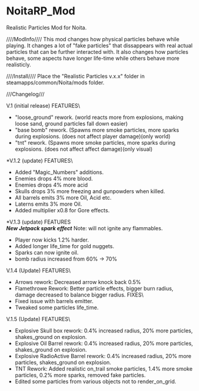 # NoitaRP_Mod
Realistic Particles Mod for Noita.



////ModInfo////
This mod changes how physical particles behave while playing.
It changes a lot of "fake particles" that dissappears with real actual particles that can be further interacted with.
It also changes how particles behave, some aspects have longer life-time while others behave more realisticly.




////Install////
Place the "Realistic Particles v.x.x" folder in steamapps/common/Noita/mods folder.











///Changelog///

V.1 (initial release)
FEATURES\
* "loose_ground" rework. (world reacts more from explosions, making loose sand, ground particles fall down easier)
* "base bomb" rework. (Spawns more smoke particles, more sparks during explosions. (does not affect player damage)(only world)
* "tnt" rework. (Spawns more smoke particles, more sparks during explosions. (does not affect affect damage)(only visual)


*V.1.2 (update)
FEATURES\
* Added "Magic_Numbers" additions.
* Enemies drops 4% more blood.
* Enemies drops 4% more acid
* Skulls drops 3% more freezing and gunpowders when killed.
* All barrels emits 3% more Oil, Acid etc.
* Laterns emits 3% more Oil.
* Added multiplier x0.8 for Gore effects.


*V.1.3 (update)
FEATURES\
***New Jetpack spark effect***   Note: will not ignite any flammables.
* Player now kicks 1.2% harder.
* Added longer life_time for gold nuggets.
* Sparks can now ignite oil.
* bomb radius increased from 60% -> 70%

V.1.4 (Update)
FEATURES\
* Arrows rework: Decreased arrow knock back 0.5% 
* Flamethrowe Rework: Better particle effects, bigger burn radius, damage decreased to balance bigger radius.
FIXES\
* Fixed issue with barrels emitter.
* Tweaked some particles life_time.


V.1.5 (Update)
FEATURES\
* Explosive Skull box rework: 0.4% increased radius, 20% more particles, shakes_ground on explosion.
* Explosive Oil Barrel rework: 0.4% increased radius, 20% more particles, shakes_ground on explosion.
* Explosive RadioActive Barrel rework: 0.4% increased radius, 20% more particles, shakes_ground on explosion.
* TNT Rework: Added realistic on_trail smoke particles, 1.4% more smoke particles, 0.2% more sparks, removed fake particles.
* Edited some particles from various objects not to render_on_grid.

